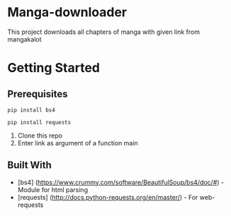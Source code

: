 # Manga-downloader
This project downloads all chapters of manga with given link from mangakalot
# Getting Started
## Prerequisites
```
pip install bs4
```
```
pip install requests
```
1) Clone this repo
2) Enter link as argument of a function main
## Built With
* [bs4] (https://www.crummy.com/software/BeautifulSoup/bs4/doc/#) - Module for html parsing
* [requests] (http://docs.python-requests.org/en/master/) - For web-requests 
